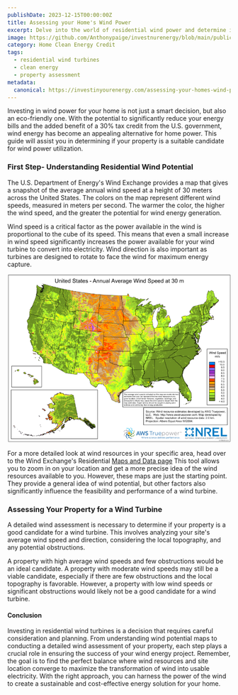 ```yaml
---
publishDate: 2023-12-15T00:00:00Z
title: Assessing your Home's Wind Power
excerpt: Delve into the world of residential wind power and determine if your home is a suitable candidate. This guide provides insights into the prerequisites and evaluations necessary for a successful home wind turbine installation.
image: https://github.com/Anthonypaige/investnurenergy/blob/main/public/images/cover-art/WND-2-cover-art.png?raw=true
category: Home Clean Energy Credit
tags:
  - residential wind turbines
  - clean energy
  - property assessment
metadata:
  canonical: https://investinyourenergy.com/assessing-your-homes-wind-power
---
```


Investing in wind power for your home is not just a smart decision, but also an eco-friendly one. With the potential to significantly reduce your energy bills and the added benefit of a 30% tax credit from the U.S. government, wind energy has become an appealing alternative for home power. This guide will assist you in determining if your property is a suitable candidate for wind power utilization.

### **First Step- Understanding Residential Wind Potential**

The U.S. Department of Energy's Wind Exchange provides a map that gives a snapshot of the average annual wind speed at a height of 30 meters across the United States. The colors on the map represent different wind speeds, measured in meters per second. The warmer the color, the higher the wind speed, and the greater the potential for wind energy generation.

Wind speed is a critical factor as the power available in the wind is proportional to the cube of its speed. This means that even a small increase in wind speed significantly increases the power available for your wind turbine to convert into electricity. Wind direction is also important as turbines are designed to rotate to face the wind for maximum energy capture.

![Super wide](https://github.com/Anthonypaige/investnurenergy/blob/main/public/images/page-art/WND-map-page-art.png?raw=true)

For a more detailed look at wind resources in your specific area, head over to the Wind Exchange's Residential [Maps and Data page](https://windexchange.energy.gov/maps-data?category=residential) This tool allows you to zoom in on your location and get a more precise idea of the wind resources available to you. However, these maps are just the starting point. They provide a general idea of wind potential, but other factors also significantly influence the feasibility and performance of a wind turbine.

### **Assessing Your Property for a Wind Turbine**

A detailed wind assessment is necessary to determine if your property is a good candidate for a wind turbine. This involves analyzing your site's average wind speed and direction, considering the local topography, and any potential obstructions.

A property with high average wind speeds and few obstructions would be an ideal candidate. A property with moderate wind speeds may still be a viable candidate, especially if there are few obstructions and the local topography is favorable. However, a property with low wind speeds or significant obstructions would likely not be a good candidate for a wind turbine.

<!-- ### **Leveraging a Digital Anemometer for Effective Wind Assessment and Site Placement**

The BTMETER BT-100 Handheld Anemometer is a practical tool that plays a crucial role in wind assessment and site placement for wind turbines. This device measures wind speed and direction, providing real-time data that complements the general information provided by wind maps. With this data, you can
accurately determine the optimal site for your wind turbine.

The BTMETER BT-100 is user-friendly, featuring a large, backlit LCD display for clear readings in various light conditions. It offers the flexibility to select your preferred wind speed unit and includes a Beaufort Scale Display for easy comprehension of wind speed.

Moreover, the BTMETER BT-100 is not just about measuring wind speed and direction. It also measures temperature and humidity, providing a comprehensive analysis of your site's conditions. This feature is particularly useful if you're considering other energy-efficient solutions, such as heat pumps. For instance, the temperature and humidity data can help you determine the efficiency of a heat pump in your location. If you're interested in learning more about heat pumps and their benefits, check out What’saHeatPump.com. -->

#### **Conclusion**

Investing in residential wind turbines is a decision that requires careful consideration and planning. From understanding wind potential maps to conducting a detailed wind assessment of your property, each step plays a crucial role in ensuring the success of your wind energy project. Remember, the goal is to find the perfect balance where wind resources and site location converge to maximize the transformation of wind into usable electricity. With the right approach, you can harness the power of the wind to create a sustainable and cost-effective energy solution for your home.
